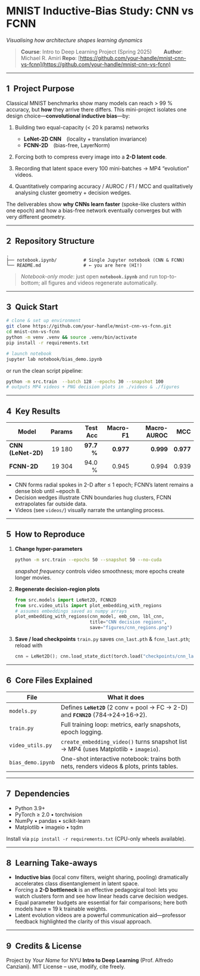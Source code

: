 # MNIST Inductive-Bias Study: **CNN vs FCNN**

*Visualising how architecture shapes learning dynamics*

> **Course**: Intro to Deep Learning Project (Spring 2025)  
> **Author**: Michael R. Amiri
> **Repo**: [https://github.com/your-handle/mnist-cnn-vs-fcnn](https://github.com/your-handle/mnist-cnn-vs-fcnn)

---

## 1 Project Purpose

Classical MNIST benchmarks show many models can reach > 99 % accuracy, but **how** they arrive there differs.
This mini-project isolates one design choice—**convolutional inductive bias**—by:

1. Building two equal-capacity (< 20 k params) networks

   * **LeNet-2D CNN** (locality + translation invariance)
   * **FCNN-2D** (bias-free, LayerNorm)
2. Forcing both to compress every image into a **2-D latent code**.
3. Recording that latent space every 100 mini-batches → MP4 “evolution” videos.
4. Quantitatively comparing accuracy / AUROC / F1 / MCC and qualitatively analysing cluster geometry + decision wedges.

The deliverables show **why CNNs learn faster** (spoke-like clusters within one epoch) and how a bias-free network eventually converges but with very different geometry.

---

## 2 Repository Structure

```
.
├── notebook.ipynb/          # Single Jupyter notebook (CNN & FCNN)
└── README.md                # ← you are here (HI!) 
```

> *Notebook-only mode*: just open **`notebook.ipynb`** and run top-to-bottom; all figures and videos regenerate automatically.

---

## 3 Quick Start

```bash
# clone & set up environment
git clone https://github.com/your-handle/mnist-cnn-vs-fcnn.git
cd mnist-cnn-vs-fcnn
python -m venv .venv && source .venv/bin/activate
pip install -r requirements.txt

# launch notebook
jupyter lab notebook/bias_demo.ipynb
```

or run the clean script pipeline:

```bash
python -m src.train  --batch 128 --epochs 30 --snapshot 100
# outputs MP4 videos + PNG decision plots in ./videos & ./figures
```

---

## 4 Key Results

| Model              | Params |   Test Acc |  Macro-F1 | Macro-AUROC |       MCC |
| ------------------ | -----: | ---------: | --------: | ----------: | --------: |
| **CNN (LeNet-2D)** | 19 180 | **97.7 %** | **0.977** |   **0.999** | **0.977** |
| **FCNN-2D**        | 19 304 |     94.0 % |     0.945 |       0.994 |     0.939 |

* CNN forms radial spokes in 2-D after ≤ 1 epoch; FCNN’s latent remains a dense blob until \~epoch 8.
* Decision wedges illustrate CNN boundaries hug clusters, FCNN extrapolates far outside data.
* Videos (see `videos/`) visually narrate the untangling process.

---

## 5 How to Reproduce

1. **Change hyper-parameters**

   ```bash
   python -m src.train --epochs 50 --snapshot 50 --no-cuda
   ```

   *snapshot frequency* controls video smoothness; more epochs create longer movies.

2. **Regenerate decision-region plots**

   ```python
   from src.models import LeNet2D, FCNN2D
   from src.video_utils import plot_embedding_with_regions
   # assumes embeddings saved as numpy arrays
   plot_embedding_with_regions(cnn_model, emb_cnn, lbl_cnn,
                               title="CNN decision regions",
                               save="figures/cnn_regions.png")
   ```

3. **Save / load checkpoints**
   `train.py` saves `cnn_last.pth` & `fcnn_last.pth`; reload with

   ```python
   cnn = LeNet2D(); cnn.load_state_dict(torch.load("checkpoints/cnn_last.pth"))
   ```

---

## 6 Core Files Explained

| File              | What it does                                                                            |
| ----------------- | --------------------------------------------------------------------------------------- |
| `models.py`       | Defines **`LeNet2D`** (2 conv + pool → FC → 2-D) and **`FCNN2D`** (784→24→16→2).        |
| `train.py`        | Full training loop: metrics, early snapshots, epoch logging.                            |
| `video_utils.py`  | `create_embedding_video()` turns snapshot list → MP4 (uses Matplotlib + `imageio`).     |
| `bias_demo.ipynb` | One-shot interactive notebook: trains both nets, renders videos & plots, prints tables. |

---

## 7 Dependencies

* Python 3.9+
* PyTorch ≥ 2.0 • torchvision
* NumPy • pandas • scikit-learn
* Matplotlib • imageio • tqdm

Install via `pip install -r requirements.txt` (CPU-only wheels available).

---

## 8 Learning Take-aways

* **Inductive bias** (local conv filters, weight sharing, pooling) dramatically accelerates class disentanglement in latent space.
* Forcing a **2-D bottleneck** is an effective pedagogical tool: lets you watch clusters form and see how linear heads carve decision wedges.
* Equal parameter budgets are essential for fair comparisons; here both models have ≈ 19 k trainable weights.
* Latent evolution videos are a powerful communication aid—professor feedback highlighted the clarity of this visual approach.

---

## 9 Credits & License

Project by *Your Name* for NYU **Intro to Deep Learning** (Prof. Alfredo Canziani).
MIT License – use, modify, cite freely.
